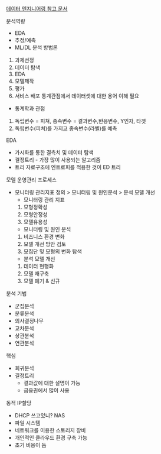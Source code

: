 [데이터 엔지니어링 참고 문서](https://drive.google.com/drive/folders/1uAorYsxa2LYQB2O_nJLIHJAyceXrpJH7)

분석역량
- EDA
- 추정/예측
- ML/DL
분석 방법론
1. 과제선정
2. 데이터 탐색
3. EDA
4. 모델제작
5. 평가
6. 서비스 배포
통계관점에서 데이터셋에 대한 용어 이해 필요
- 통계학과 관점
1. 독립변수 = 피쳐, 종속변수 = 결과변수,반응변수, Y인자, 타겟
2. 독립변수(피쳐)를 가지고 종속변수(라벨)를 예측

EDA
- 가시화를 통한 결측치 및 데이터 탐색
- 결정트리 - 가장 많이 사용되는 알고리즘
- 트리 자료구조에 엔트로피를 적용한 것이 ED 트리

모델 운영관리 프로세스
- 모니터링 관리지표 정의 > 모니터링 및 원인분석 > 분석 모델 개선
	- 모니터링 관리 지표
	1. 모형정확성
	2. 모형안정성
	3. 모델유용성
	- 모니터링 및 원인 분석
	1. 비즈니스 환경 변화
	2. 모델 개선 방안 검토
	3. 모집단 및 모형의 변화 탐색
	- 분석 모델 개선
	1. 데이터 현행화
	2. 모델 재구축
	3. 모델 폐기 & 신규

분석 기법
- 군집분석
- 분류분석
- 의사결정나무
- 교차분석
- 상관분석
- 연관분석

핵심
- 회귀분석
- 결정트리
	- 결과값에 대한 설명이 가능
	- 금융권에서 많이 사용

동적 IP할당
- DHCP 쓰고있니?
NAS 
- 파일 시스템
- 네트워크를 이용한 스토리지 장비
- 개인적인 클라우드 환경 구축 가능
- 초기 비용이 듬

  